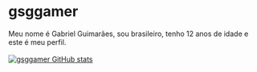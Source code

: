 # gsggamer
 Meu nome é Gabriel Guimarães, sou brasileiro, tenho 12 anos de idade e este é meu perfil.
 <br><br>
 [![gsggamer GitHub stats](https://github-readme-stats.vercel.app/api?username=gsggamer&theme=merko)](https://github.com/gsggamer/github-readme-stats)
